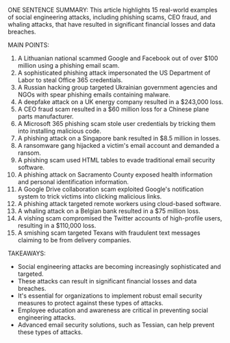 ONE SENTENCE SUMMARY:
This article highlights 15 real-world examples of social engineering attacks, including phishing scams, CEO fraud, and whaling attacks, that have resulted in significant financial losses and data breaches.

MAIN POINTS:

1. A Lithuanian national scammed Google and Facebook out of over $100 million using a phishing email scam.
2. A sophisticated phishing attack impersonated the US Department of Labor to steal Office 365 credentials.
3. A Russian hacking group targeted Ukrainian government agencies and NGOs with spear phishing emails containing malware.
4. A deepfake attack on a UK energy company resulted in a $243,000 loss.
5. A CEO fraud scam resulted in a $60 million loss for a Chinese plane parts manufacturer.
6. A Microsoft 365 phishing scam stole user credentials by tricking them into installing malicious code.
7. A phishing attack on a Singapore bank resulted in $8.5 million in losses.
8. A ransomware gang hijacked a victim's email account and demanded a ransom.
9. A phishing scam used HTML tables to evade traditional email security software.
10. A phishing attack on Sacramento County exposed health information and personal identification information.
11. A Google Drive collaboration scam exploited Google's notification system to trick victims into clicking malicious links.
12. A phishing attack targeted remote workers using cloud-based software.
13. A whaling attack on a Belgian bank resulted in a $75 million loss.
14. A vishing scam compromised the Twitter accounts of high-profile users, resulting in a $110,000 loss.
15. A smishing scam targeted Texans with fraudulent text messages claiming to be from delivery companies.

TAKEAWAYS:

* Social engineering attacks are becoming increasingly sophisticated and targeted.
* These attacks can result in significant financial losses and data breaches.
* It's essential for organizations to implement robust email security measures to protect against these types of attacks.
* Employee education and awareness are critical in preventing social engineering attacks.
* Advanced email security solutions, such as Tessian, can help prevent these types of attacks.
